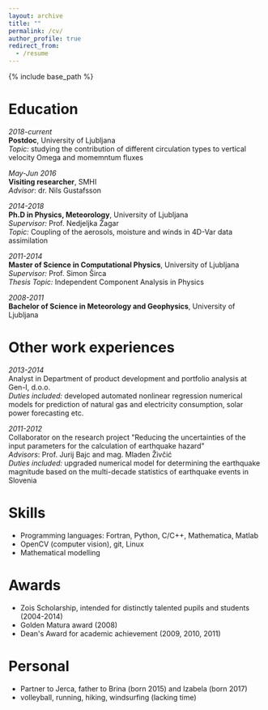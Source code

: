 ```yaml
---
layout: archive
title: ""
permalink: /cv/
author_profile: true
redirect_from:
  - /resume
---
```


{% include base_path %}

Education
======
<i>2018-current</i><br />
<b>Postdoc</b>, University of Ljubljana<br />
<i>Topic:</i> studying the contribution of different circulation types to vertical velocity Omega and momemntum fluxes

<i>May-Jun 2016</i><br />
<b>Visiting researcher</b>, SMHI<br />
<i>Advisor</i>: dr. Nils Gustafsson

<i>2014-2018</i><br />
<b>Ph.D in Physics, Meteorology</b>, University of Ljubljana<br />
<i>Supervisor:</i> Prof. Nedjeljka Žagar<br />
<i>Topic:</i> Coupling of the aerosols, moisture and winds in 4D-Var data assimilation

<i>2011-2014</i><br />
<b>Master of Science in Computational Physics</b>, University of Ljubljana<br />
<i>Supervisor:</i> Prof. Simon Širca<br />
<i>Thesis Topic:</i> Independent Component Analysis in Physics

<i>2008-2011</i><br />
<b>Bachelor of Science in Meteorology and Geophysics</b>, University of Ljubljana<br />

Other work experiences
======
<i>2013-2014</i><br />
Analyst in Department of product development and portfolio analysis at Gen-I, d.o.o.<br />
<i>Duties included:</i> developed automated nonlinear regression numerical models for prediction of natural gas and electricity consumption, solar power forecasting etc.

<i>2011-2012</i><br />
Collaborator on the research project "Reducing the uncertainties of the input parameters for the calculation of earthquake hazard"<br />
<i>Advisors</i>: Prof. Jurij Bajc and mag. Mladen Živčić<br />
<i>Duties included:</i> upgraded numerical model for determining the earthquake magnitude based on the multi-decade statistics of earthquake events in Slovenia



Skills
======
* Programming languages: Fortran, Python, C/C++, Mathematica, Matlab
* OpenCV (computer vision), git, Linux
* Mathematical modelling

Awards
======
* Zois Scholarship, intended for distinctly talented pupils and students (2004-2014)
* Golden Matura award (2008)
* Dean's Award for academic achievement (2009, 2010, 2011)

Personal
======
* Partner to Jerca, father to Brina (born 2015) and Izabela (born 2017)
* volleyball, running, hiking, windsurfing (lacking time)

